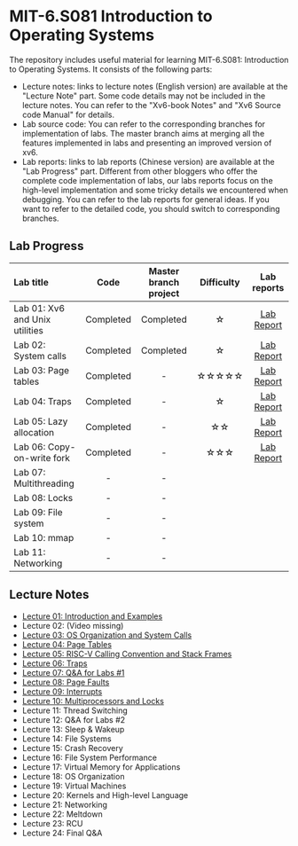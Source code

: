 # MIT-6.S081 Introduction to Operating Systems

The repository includes useful material for learning MIT-6.S081: Introduction to Operating Systems. It consists of the following parts:

* Lecture notes: links to lecture notes (English version) are available at the "Lecture Note" part. Some code details may not be included in the lecture notes. You can refer to the "Xv6-book Notes" and "Xv6 Source code Manual" for details.
* Lab source code: You can refer to the corresponding branches for implementation of labs. The master branch aims at merging all the features implemented in labs and presenting an improved version of xv6.
* Lab reports: links to lab reports (Chinese version) are available at the "Lab Progress" part. Different from other bloggers who offer the complete code implementation of labs, our labs reports focus on the high-level implementation and some tricky details we encountered when debugging. You can refer to the lab reports for general ideas. If you want to refer to the detailed code, you should switch to corresponding branches.

## Lab Progress

| Lab title                                                    | Code | Master branch project | Difficulty | Lab reports |
| :----------------------------------------------------------- | :--: | :-------------------: | :-------------------: | :---------------------: |
| Lab 01: Xv6 and Unix utilities | Completed | Completed | ☆ | [Lab Report](https://kristoff-starling.github.io/2022/01/28/MIT-6.S081%20Lab%2001%20-%20Xv6%20and%20Unix%20utilities/) |
| Lab 02: System calls | Completed | Completed | ☆ | [Lab Report](https://kristoff-starling.github.io/2022/01/28/MIT-6.S081%20Lab%2002%20-%20System%20calls/) |
| Lab 03: Page tables | Completed | - | ☆☆☆☆☆ | [Lab Report](https://kristoff-starling.github.io/2022/01/28/MIT-6.S081%20Lab%2003%20-%20Page%20tables/) |
| Lab 04: Traps | Completed | - | ☆ | [Lab Report](https://kristoff-starling.github.io/2022/01/31/MIT-6.S081%20Lab%2004%20-%20Traps/) |
| Lab 05: Lazy allocation                            | Completed | - | ☆☆ | [Lab Report](https://kristoff-starling.github.io/2022/02/03/MIT-6.S081%20Lab%2005%20-%20Lazy%20allocation/) |
| Lab 06: Copy-on-write fork                           | Completed | - | ☆☆☆ | [Lab Report](https://kristoff-starling.github.io/2022/03/11/MIT-6.S081%20Lab%2006%20-%20Copy-on-write%20fork/) |
| Lab 07: Multithreading                                       | - | - |  |  |
| Lab 08: Locks                                                | - | - |  |  |
| Lab 09: File system                                          | - | - |  |  |
| Lab 10: mmap                                                 | - | - |  |  |
| Lab 11: Networking                                           | - | - |  |  |

## Lecture Notes

* [Lecture 01: Introduction and Examples](https://kristoff-starling.github.io/2022/01/28/MIT-6.S081%20Lecture%2001%20-%20Introduction%20and%20Examples/)
* Lecture 02: (Video missing)
* [Lecture 03: OS Organization and System Calls](https://kristoff-starling.github.io/2022/01/28/MIT-6.S081%20Lecture%2003%20-%20OS%20Organization%20and%20System%20Calls/)
* [Lecture 04: Page Tables](https://kristoff-starling.github.io/2022/01/28/MIT-6.S081%20Lecture%2004%20-%20Page%20Tables/)
* [Lecture 05: RISC-V Calling Convention and Stack Frames](https://kristoff-starling.github.io/2022/01/28/MIT-6.S081%20Lecture%2005%20-%20RISCV%20Calling%20Convention%20and%20Stack%20Frames/)
* [Lecture 06: Traps](https://kristoff-starling.github.io/2022/01/30/MIT-6.S081%20Lecture%2006%20-%20Traps/)
* [Lecture 07: Q&A for Labs #1](https://kristoff-starling.github.io/2022/02/01/MIT-6.S081%20Lecture%2007%20-%20QA%20for%20Labs%201/)
* [Lecture 08: Page Faults](https://kristoff-starling.github.io/2022/02/03/MIT-6.S081%20Lecture%2008%20-%20Page%20Faults/)
* [Lecture 09: Interrupts](https://kristoff-starling.github.io/2022/02/10/MIT-6.S081%20Lecture%2009%20-%20Interrupts/)
* [Lecture 10: Multiprocessors and Locks](https://kristoff-starling.github.io/2022/03/12/MIT-6.S081%20Lecture%2010%20-%20Multiprocessors%20and%20Locks/)
* Lecture 11: Thread Switching
* Lecture 12: Q&A for Labs #2
* Lecture 13: Sleep & Wakeup
* Lecture 14: File Systems
* Lecture 15: Crash Recovery
* Lecture 16: File System Performance
* Lecture 17: Virtual Memory for Applications
* Lecture 18: OS Organization
* Lecture 19: Virtual Machines
* Lecture 20: Kernels and High-level Language
* Lecture 21: Networking
* Lecture 22: Meltdown
* Lecture 23: RCU
* Lecture 24: Final Q&A
